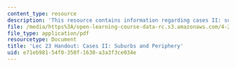 ```yaml
---
content_type: resource
description: 'This resource contains information regarding cases II: suburbs and periphery.'
file: /media/https%3A/open-learning-course-data-rc.s3.amazonaws.com/4-241j-theory-of-city-form-spring-2013/e71eb98154f0350f1630a3a3f3ce034e_MIT4_241JS13_handout23.pdf
file_type: application/pdf
resourcetype: Document
title: 'Lec 23 Handout: Cases II: Suburbs and Periphery'
uid: e71eb981-54f0-350f-1630-a3a3f3ce034e
---
```

